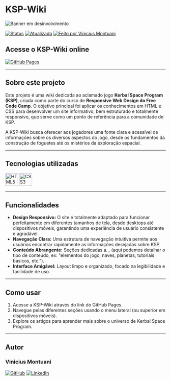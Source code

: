 # KSP-Wiki

![Banner em desinvolvimento](https://via.placeholder.com/800x400/1E90FF/FFFFFF?text=KSP-Wiki+Logo+ou+Ilustração) 

[![Status](https://img.shields.io/badge/Status-Concluido-purple?style=flat-square)]() 
[![Atualizado](https://img.shields.io/badge/Última%20atualização-Setembro%202025-informational?style=flat-square)]()
[![Feito por Vinicius Montuani](https://img.shields.io/badge/Autor-Vinicius_Montuani-blueviolet?style=flat-square)]()

## Acesse o KSP-Wiki online
[![GitHub Pages](https://img.shields.io/badge/GitHub%20Pages-Acessar-121013?style=for-the-badge&logo=github&logoColor=white)](https://vinicius3442.github.io/KSP-Wiki/)

---

## Sobre este projeto

Este projeto é uma wiki dedicada ao aclamado jogo **Kerbal Space Program (KSP)**, criada como parte do curso de **Responsive Web Design do Free Code Camp**. O objetivo principal foi aplicar os conhecimentos em HTML e CSS para desenvolver um site informativo, bem estruturado e totalmente responsivo, que serve como um ponto de referência para a comunidade de KSP.

A KSP-Wiki busca oferecer aos jogadores uma fonte clara e acessível de informações sobre os diversos aspectos do jogo, desde os fundamentos da construção de foguetes até os mistérios da exploração espacial.

---

## Tecnologias utilizadas
<p align="left">
  <img src="https://cdn.jsdelivr.net/gh/devicons/devicon/icons/html5/html5-original.svg" alt="HTML5" width="40" height="40"/>
  <img src="https://cdn.jsdelivr.net/gh/devicons/devicon/icons/css3/css3-original.svg" alt="CSS3" width="40" height="40"/>
</p>

---

## Funcionalidades

-   **Design Responsivo:** O site é totalmente adaptado para funcionar perfeitamente em diferentes tamanhos de tela, desde desktops até dispositivos móveis, garantindo uma experiência de usuário consistente e agradável.
-   **Navegação Clara:** Uma estrutura de navegação intuitiva permite aos usuários encontrar rapidamente as informações desejadas sobre KSP.
-   **Conteúdo Abrangente:** Seções dedicadas a... (aqui podemos detalhar o tipo de conteúdo, ex: "elementos do jogo, naves, planetas, tutoriais básicos, etc.").
-   **Interface Amigável:** Layout limpo e organizado, focado na legibilidade e facilidade de uso.

---

## Como usar

1.  Acesse a KSP-Wiki através do link do GitHub Pages.
2.  Navegue pelas diferentes seções usando o menu lateral (ou superior em dispositivos móveis).
3.  Explore os artigos para aprender mais sobre o universo de Kerbal Space Program.

---

## Autor
### Vinicius Montuani
[![GitHub](https://img.shields.io/badge/GitHub-000?style=for-the-badge&logo=github&logoColor=white)](https://github.com/vinicius3442)
[![LinkedIn](https://img.shields.io/badge/LinkedIn-0A66C2?style=for-the-badge&logo=linkedin&logoColor=white)](https://linkedin.com/in/vinicius-montuani)

